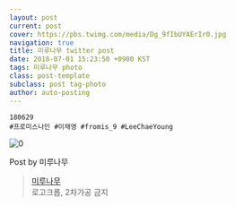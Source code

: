 ```yaml
---
layout: post
current: post
cover: https://pbs.twimg.com/media/Dg_9fIbUYAErIr0.jpg
navigation: true
title: 미루나무 twitter post
date: 2018-07-01 15:23:50 +0900 KST
tags: 미루나무 photo
class: post-template
subclass: post tag-photo
author: auto-posting
---
```


```  
180629   
#프로미스나인 #이채영 #fromis_9 #LeeChaeYoung  

```

![0](https://pbs.twimg.com/media/Dg_9fIbUYAErIr0.jpg)


Post by 미루나무

> [미루나무](https://twitter.com/000514net)  
  로고크롭, 2차가공 금지